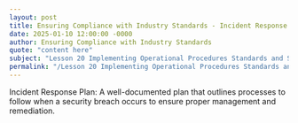 ```yaml
---
layout: post
title: Ensuring Compliance with Industry Standards - Incident Response Plan
date: 2025-01-10 12:00:00 -0000
author: Ensuring Compliance with Industry Standards
quote: "content here"
subject: "Lesson 20 Implementing Operational Procedures Standards and Specifications"
permalink: "/Lesson 20 Implementing Operational Procedures Standards and Specifications/Ensuring Compliance with Industry Standards/Ensuring Compliance with Industry Standards - Incident Response Plan"
---
```


Incident Response Plan: A well-documented plan that outlines processes to follow when a security breach occurs to ensure proper management and remediation.
